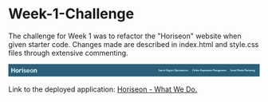 # Week-1-Challenge

The challenge for Week 1 was to refactor the "Horiseon" website when given starter code. 
Changes made are described in index.html and style.css files through extensive commenting.

![Screenshot of the live site's header.](/assets/images/README-screenshot.png)

Link to the deployed application: 
[Horiseon - What We Do.](https://tdevans97.github.io/Week-1-Challenge/)

